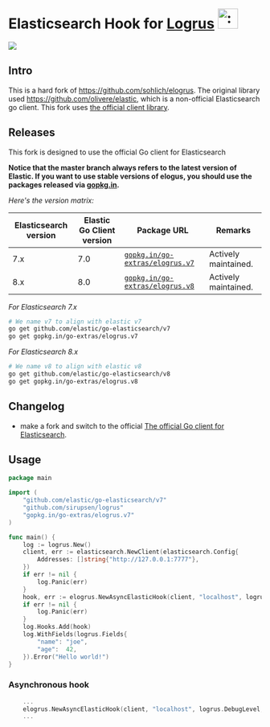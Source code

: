 # Elasticsearch Hook for [Logrus](https://github.com/sirupsen/logrus) <img src="http://i.imgur.com/hTeVwmJ.png" width="40" height="40" alt=":walrus:" class="emoji" title=":walrus:"/>
<img src="https://travis-ci.org/go-extras/elogrus.svg?branch=master" />

## Intro

This is a hard fork of https://github.com/sohlich/elogrus. The original library used https://github.com/olivere/elastic, which is a non-official Elasticsearch go client. This fork uses [the official client library](https://github.com/elastic/go-elasticsearch).

## Releases
This fork is designed to use the official Go client for Elasticsearch

**Notice that the master branch always refers to the latest version of Elastic. If you want to use stable versions of elogus, you should use the packages released via [gopkg.in](https://gopkg.in).**

*Here's the version matrix:*

Elasticsearch version | Elastic Go Client version | Package URL                                                              | Remarks |
----------------------|---------------------------|--------------------------------------------------------------------------|---------|
7.x                   | 7.0                       | [`gopkg.in/go-extras/elogrus.v7`](https://gopkg.in/go-extras/elogrus.v7) | Actively maintained.
8.x                   | 8.0                       | [`gopkg.in/go-extras/elogrus.v8`](https://gopkg.in/go-extras/elogrus.v8) | Actively maintained.

*For Elasticsearch 7.x*
```bash
# We name v7 to align with elastic v7
go get github.com/elastic/go-elasticsearch/v7
go get gopkg.in/go-extras/elogrus.v7
```

*For Elasticsearch 8.x*
```bash
# We name v8 to align with elastic v8
go get github.com/elastic/go-elasticsearch/v8
go get gopkg.in/go-extras/elogrus.v8
```

## Changelog
- make a fork and switch to the official [The official Go client for Elasticsearch](https://github.com/elastic/go-elasticsearch).

## Usage

```go
package main

import (
	"github.com/elastic/go-elasticsearch/v7"
	"github.com/sirupsen/logrus"
	"gopkg.in/go-extras/elogrus.v7"
)

func main() {
	log := logrus.New()
	client, err := elasticsearch.NewClient(elasticsearch.Config{
		Addresses: []string{"http://127.0.0.1:7777"},
	})
	if err != nil {
		log.Panic(err)
	}
	hook, err := elogrus.NewAsyncElasticHook(client, "localhost", logrus.DebugLevel, "mylog")
	if err != nil {
		log.Panic(err)
	}
	log.Hooks.Add(hook)
	log.WithFields(logrus.Fields{
		"name": "joe",
		"age":  42,
	}).Error("Hello world!")
}
```

### Asynchronous hook

```go
	...
	elogrus.NewAsyncElasticHook(client, "localhost", logrus.DebugLevel, "mylog")
	...
```
